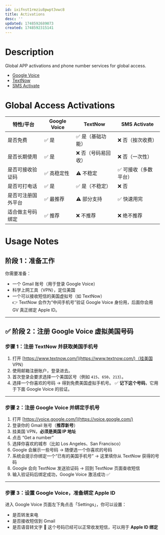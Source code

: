 ```yaml
---
id: ixifnst1rmziu8pwpt3vwc8
title: Activations
desc: ''
updated: 1748592689073
created: 1748592315141
---
```

# Description
Global APP activations and phone number services for global access.
- [Google Voice](https://voice.google.com/)
- [TextNow](https://www.textnow.com/)
- [SMS Activate](https://sms-activate.org/)

# Global Access Activations
| 特性/平台           | Google Voice       | TextNow               | SMS Activate            |
|--------------------|--------------------|------------------------|--------------------------|
| 是否免费           | ✅ 是               | ✅ 是（基础功能）       | ❌ 否（按次收费）         |
| 是否长期使用       | ✅ 是               | ❌ 否（号码易回收）     | ❌ 否（一次性）           |
| 是否可接收验证码   | ✅ 高稳定性         | ⚠️ 不稳定              | ✅ 可接收（多数平台）     |
| 是否可打电话       | ✅ 是               | ✅ 是（不稳定）         | ❌ 否                    |
| 是否可注册国外平台 | ✅ 最推荐           | ⚠️ 部分支持            | ✅ 快速用完              |
| 适合做主号码绑定   | ✅ 推荐             | ❌ 不推荐              | ❌ 绝不推荐              |

# Usage Notes
## 阶段 1：准备工作
你需要准备：
- 一个 Gmail 账号（用于登录 Google Voice）
- 科学上网工具（VPN），定位美国
- 一个可以接收短信的美国虚拟号（如 TextNow）  
  👉 TextNow 会作为“中间手机号”验证 Google Voice 身份用，后面你会用 GV 真正绑定 Apple ID。

---

## ✅ 阶段 2：注册 Google Voice 虚拟美国号码
### 步骤 1：注册 TextNow 并获取美国手机号
1. 打开 [https://www.textnow.com/](https://www.textnow.com/)（挂美国 VPN）
2. 使用邮箱注册账户，登录进去。
3. 首次登录会要求选择一个美国区号（例如 `415`、`650`、`213`）。
4. 选择一个你喜欢的号码 → 得到免费美国虚拟手机号。
✅ **记下这个号码**，它用于下面 Google Voice 的验证。

---
### 步骤 2：注册 Google Voice 并绑定手机号
1. 打开 [https://voice.google.com/](https://voice.google.com/)
2. 登录你的 Gmail 账号（**推荐新号**）
3. 挂美国 VPN，**必须是美国 IP 地址**
4. 点击 “Get a number”
5. 选择你喜欢的城市（比如 Los Angeles、San Francisco）
6. Google 会展示一些号码 → 随便选一个你喜欢的号码
7. 系统会提示你绑定一个“已有的美国手机号” → 这里填你从 TextNow 获得的号码
8. Google 会向 TextNow 发送验证码 → 回到 TextNow 页面查收短信
9. 输入验证码后绑定成功，Google Voice 激活成功 ✅

---
### 步骤 3：设置 Google Voice，准备绑定 Apple ID
进入 Google Voice 页面左下角点击「Settings」，你可以设置：
- 是否转发来电
- 是否接收短信到 Gmail
- 是否语音转文字
📱 这个号码已经可以正常收发短信，可以用于 **Apple ID 绑定**